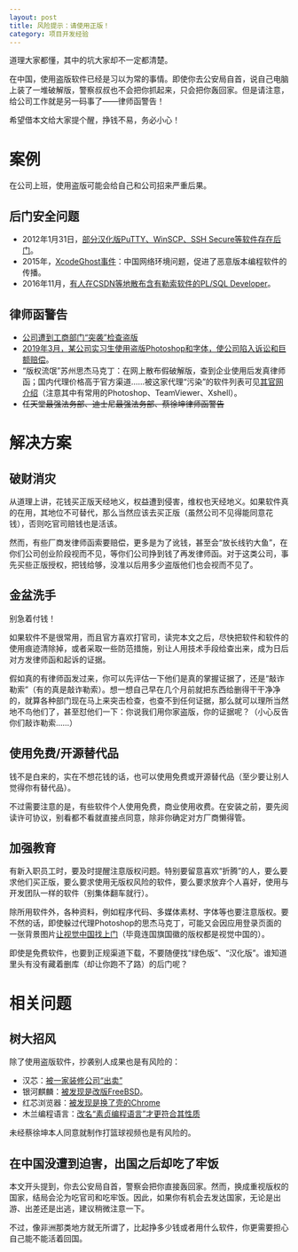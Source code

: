 ```yaml
---
layout: post
title: 风险提示：请使用正版！
category: 项目开发经验
---
```

道理大家都懂，其中的坑大家却不一定都清楚。

在中国，使用盗版软件已经是习以为常的事情。即使你去公安局自首，说自己电脑上装了一堆破解版，警察叔叔也不会把你抓起来，只会把你轰回家。但是请注意，给公司工作就是另一码事了——律师函警告！

希望借本文给大家提个醒，挣钱不易，务必小心！
<!-- more -->

# 案例
在公司上班，使用盗版可能会给自己和公司招来严重后果。

## 后门安全问题
* 2012年1月31日，[部分汉化版PuTTY、WinSCP、SSH Secure等软件存在后门](https://www.ithome.com/html/it/10068.htm)。
* 2015年，[XcodeGhost事件](https://www.antiy.com/response/xcodeghost.html)：中国网络环境问题，促进了恶意版本编程软件的传播。
* 2016年11月，[有人在CSDN等地散布含有勒索软件的PL/SQL Developer](https://www.aqniu.com/threat-alert/21136.html)。

## 律师函警告
* [公司遭到工商部门“突袭”检查盗版](http://finance.sina.com.cn/chanjing/gsnews/20140801/015019879783.shtml)
* [2019年3月，某公司实习生使用盗版Photoshop和字体，使公司陷入诉讼和巨额赔偿](https://www.ithome.com/0/412/476.htm)。
* “版权流氓”苏州思杰马克丁：在网上散布假破解版，查到企业使用后发真律师函；国内代理价格高于官方渠道……被这家代理“污染”的软件列表可见[其官网介绍](http://www.makeding.com/products.html)（注意其中有常用的Photoshop、TeamViewer、Xshell）。
* <del>任天堂最强法务部、迪士尼最强法务部、蔡徐坤律师函警告</del>

# 解决方案
## 破财消灾
从道理上讲，花钱买正版天经地义，权益遭到侵害，维权也天经地义。如果软件真的在用，其地位不可替代，那么当然应该去买正版（虽然公司不见得能同意花钱），否则吃官司赔钱也是活该。

然而，有些厂商发律师函索要赔偿，更多是为了讹钱，甚至会“放长线钓大鱼”，在你们公司创业阶段视而不见，等你们公司挣到钱了再发律师函。对于这类公司，事先买些正版授权，把钱给够，没准以后用多少盗版他们也会视而不见了。

## 金盆洗手
别急着付钱！

如果软件不是很常用，而且官方喜欢打官司，读完本文之后，尽快把软件和软件的使用痕迹清除掉，或者采取一些防范措施，别让人用技术手段给查出来，成为日后对方发律师函和起诉的证据。

假如真的有律师函发过来，你可以先评估一下他们是真的掌握证据了，还是“敲诈勒索”（有的真是敲诈勒索）。想一想自己早在几个月前就把东西给删得干干净净的，就算各种部门现在马上来突击检查，也查不到任何证据，那么就可以理所当然地不鸟他们了，甚至怼他们一下：你说我们用你家盗版，你的证据呢？（小心反告你们敲诈勒索……）

## 使用免费/开源替代品
钱不是白来的，实在不想花钱的话，也可以使用免费或开源替代品（至少要让别人觉得你有替代品）。

不过需要注意的是，有些软件个人使用免费，商业使用收费。在安装之前，要先阅读许可协议，别看都不看就直接点同意，除非你确定对方厂商懒得管。

## 加强教育
有新入职员工时，要及时提醒注意版权问题。特别要留意喜欢“折腾”的人，要么要求他们买正版，要么要求使用无版权风险的软件，要么要求放弃个人喜好，使用与开发团队一样的软件（别集体翻车就行）。

除所用软件外，各种资料，例如程序代码、多媒体素材、字体等也要注意版权。要不然的话，即使躲过代理Photoshop的思杰马克丁，可能又会因应用登录页面的一张背景图片[让视觉中国找上门](http://www.xinhuanet.com/2019-04/12/c_1210107286.htm)（毕竟连国旗国徽的版权都是视觉中国的）。

即使是免费软件，也要到正规渠道下载，不要随便找“绿色版”、“汉化版”。谁知道里头有没有藏着删库（却让你跑不了路）的后门呢？

# 相关问题
## 树大招风
除了使用盗版软件，抄袭别人成果也是有风险的：

* 汉芯：[被一家装修公司“出卖”](https://news.mydrivers.com/1/616/616737.htm)
* 银河麒麟：[被发现是改版FreeBSD](https://www.williamlong.info/archives/508.html)。
* 红芯浏览器：[被发现是换了壳的Chrome](https://www.thepaper.cn/newsDetail_forward_2355239)
* 木兰编程语言：[改名“素贞编程语言”才更符合其性质](https://www.ithome.com/0/469/205.htm)

未经蔡徐坤本人同意就制作打篮球视频也是有风险的。

## 在中国没遭到迫害，出国之后却吃了牢饭
本文开头提到，你去公安局自首，警察会把你直接轰回家。然而，换成重视版权的国家，结局会沦为吃官司和吃牢饭。因此，如果你有机会去发达国家，无论是出游、出差还是出逃，建议稍微注意一下。

不过，像非洲那类地方就无所谓了，比起挣多少钱或者用什么软件，你更需要担心自己能不能活着回国。
